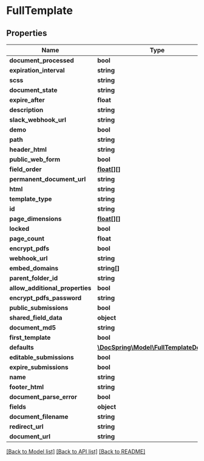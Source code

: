 # FullTemplate

## Properties
Name | Type | Description | Notes
------------ | ------------- | ------------- | -------------
**document_processed** | **bool** |  | [optional] 
**expiration_interval** | **string** |  | [optional] 
**scss** | **string** |  | [optional] 
**document_state** | **string** |  | [optional] 
**expire_after** | **float** |  | [optional] 
**description** | **string** |  | [optional] 
**slack_webhook_url** | **string** |  | [optional] 
**demo** | **bool** |  | [optional] 
**path** | **string** |  | [optional] 
**header_html** | **string** |  | [optional] 
**public_web_form** | **bool** |  | [optional] 
**field_order** | [**float[][]**](array.md) |  | [optional] 
**permanent_document_url** | **string** |  | [optional] 
**html** | **string** |  | [optional] 
**template_type** | **string** |  | [optional] 
**id** | **string** |  | [optional] 
**page_dimensions** | [**float[][]**](array.md) |  | [optional] 
**locked** | **bool** |  | [optional] 
**page_count** | **float** |  | [optional] 
**encrypt_pdfs** | **bool** |  | [optional] 
**webhook_url** | **string** |  | [optional] 
**embed_domains** | **string[]** |  | [optional] 
**parent_folder_id** | **string** |  | [optional] 
**allow_additional_properties** | **bool** |  | [optional] 
**encrypt_pdfs_password** | **string** |  | [optional] 
**public_submissions** | **bool** |  | [optional] 
**shared_field_data** | **object** |  | [optional] 
**document_md5** | **string** |  | [optional] 
**first_template** | **bool** |  | [optional] 
**defaults** | [**\DocSpring\Model\FullTemplateDefaults**](FullTemplateDefaults.md) |  | [optional] 
**editable_submissions** | **bool** |  | [optional] 
**expire_submissions** | **bool** |  | [optional] 
**name** | **string** |  | [optional] 
**footer_html** | **string** |  | [optional] 
**document_parse_error** | **bool** |  | [optional] 
**fields** | **object** |  | [optional] 
**document_filename** | **string** |  | [optional] 
**redirect_url** | **string** |  | [optional] 
**document_url** | **string** |  | [optional] 

[[Back to Model list]](../README.md#documentation-for-models) [[Back to API list]](../README.md#documentation-for-api-endpoints) [[Back to README]](../README.md)


